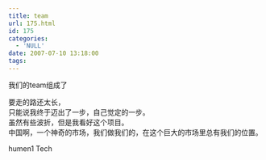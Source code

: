 ```yaml
---
title: team
url: 175.html
id: 175
categories:
  - 'NULL'
date: 2007-07-10 13:18:00
tags:
---
```


我们的team组成了  
  
要走的路还太长，  
只能说我终于迈出了一步，自己觉定的一步。  
虽然有些波折，但是我看好这个项目。  
中国啊，一个神奇的市场，我们做我们的，在这个巨大的市场里总有我们的位置。

humen1 Tech